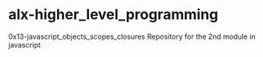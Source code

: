 # alx-higher_level_programming
0x13-javascript_objects_scopes_closures
Repository for the 2nd module in javascript
